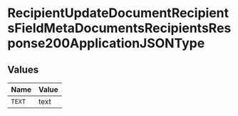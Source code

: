 # RecipientUpdateDocumentRecipientsFieldMetaDocumentsRecipientsResponse200ApplicationJSONType


## Values

| Name   | Value  |
| ------ | ------ |
| `TEXT` | text   |